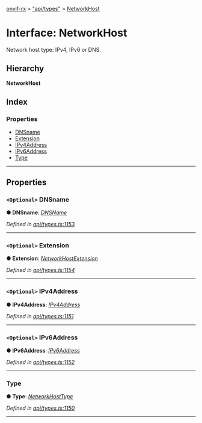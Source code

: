 [onvif-rx](../README.md) > ["api/types"](../modules/_api_types_.md) > [NetworkHost](../interfaces/_api_types_.networkhost.md)

# Interface: NetworkHost

Network host type: IPv4, IPv6 or DNS.

## Hierarchy

**NetworkHost**

## Index

### Properties

* [DNSname](_api_types_.networkhost.md#dnsname)
* [Extension](_api_types_.networkhost.md#extension)
* [IPv4Address](_api_types_.networkhost.md#ipv4address)
* [IPv6Address](_api_types_.networkhost.md#ipv6address)
* [Type](_api_types_.networkhost.md#type)

---

## Properties

<a id="dnsname"></a>

### `<Optional>` DNSname

**● DNSname**: *[DNSName](../modules/_api_types_.md#dnsname)*

*Defined in [api/types.ts:1153](https://github.com/patrickmichalina/onvif-rx/blob/3ab1739/src/api/types.ts#L1153)*

___
<a id="extension"></a>

### `<Optional>` Extension

**● Extension**: *[NetworkHostExtension](_api_types_.networkhostextension.md)*

*Defined in [api/types.ts:1154](https://github.com/patrickmichalina/onvif-rx/blob/3ab1739/src/api/types.ts#L1154)*

___
<a id="ipv4address"></a>

### `<Optional>` IPv4Address

**● IPv4Address**: *[IPv4Address](_api_types_.networkhost.md#ipv4address)*

*Defined in [api/types.ts:1151](https://github.com/patrickmichalina/onvif-rx/blob/3ab1739/src/api/types.ts#L1151)*

___
<a id="ipv6address"></a>

### `<Optional>` IPv6Address

**● IPv6Address**: *[IPv6Address](_api_types_.networkhost.md#ipv6address)*

*Defined in [api/types.ts:1152](https://github.com/patrickmichalina/onvif-rx/blob/3ab1739/src/api/types.ts#L1152)*

___
<a id="type"></a>

###  Type

**● Type**: *[NetworkHostType](../enums/_api_types_.networkhosttype.md)*

*Defined in [api/types.ts:1150](https://github.com/patrickmichalina/onvif-rx/blob/3ab1739/src/api/types.ts#L1150)*

___


